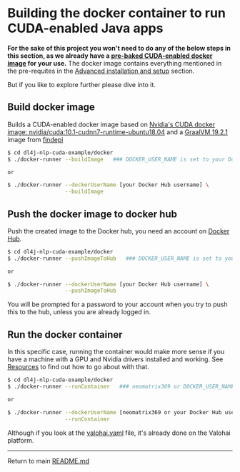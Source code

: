 # Building the docker container to run CUDA-enabled Java apps

**For the sake of this project you won't need to do any of the below steps in this section, as we already have a [pre-baked CUDA-enabled docker image](https://hub.docker.com/r/neomatrix369/dl4j-nlp-cuda/tags) for your use.** The docker image contains everything mentioned in the pre-requites in the [Advanced installation and setup](#advanced-installation-and-setup) section.

But if you like to explore further please dive into it.

## Build docker image

Builds a CUDA-enabled docker image based on [Nvidia's CUDA docker image: nvidia/cuda:10.1-cudnn7-runtime-ubuntu18.04](https://hub.docker.com/r/nvidia/cuda/tags) and a [GraalVM 19.2.1](https://hub.docker.com/r/findepi/graalvm/tags) image from [findepi](https://hub.docker.com/r/findepi/) 

```bash
$ cd dl4j-nlp-cuda-example/docker
$ ./docker-runner --buildImage   ### DOCKER_USER_NAME is set to your Docker Hub username 

or

$ ./docker-runner --dockerUserName [your Docker Hub username] \
                  --buildImage
```

## Push the docker image to docker hub

Push the created image to the Docker hub, you need an account on [Docker Hub](https://hub.docker.com/).

```bash
$ cd dl4j-nlp-cuda-example/docker
$ ./docker-runner --pushImageToHub   ### DOCKER_USER_NAME is set to your Docker Hub username 

or

$ ./docker-runner --dockerUserName [your Docker Hub username] \
                  --pushImageToHub
```

You will be prompted for a password to your account when you try to push this to the hub, unless you are already logged in.

## Run the docker container

In this specific case, running the container would make more sense if you have a machine with a GPU and Nvidia drivers installed and working.
See [Resources](#resources) to find out how to go about with that.

```bash
$ cd dl4j-nlp-cuda-example/docker
$ ./docker-runner --runContainer   ### neomatrix369 or DOCKER_USER_NAME is set to your Docker Hub username 

or

$ ./docker-runner --dockerUserName [neomatrix369 or your Docker Hub username] \
                  --runContainer
```

Although if you look at the [valohai.yaml]() file, it's already done on the Valohai platform. 

---

Return to main [README.md](../README.md)
